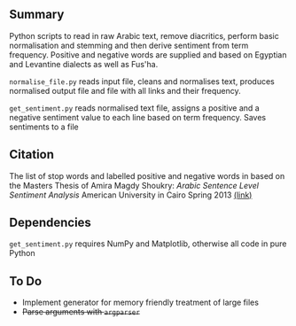 ## Summary

Python scripts to read in raw Arabic text, remove diacritics, perform basic normalisation and stemming and then derive sentiment from term frequency. Positive and negative words are supplied and based on Egyptian and Levantine dialects as well as Fus'ha.

`normalise_file.py` reads input file, cleans and normalises text, produces normalised output file and file with all links and their frequency.

`get_sentiment.py` reads normalised text file, assigns a positive and a negative sentiment value to each line based on term frequency. Saves sentiments to a file

## Citation

The list of stop words and labelled positive and negative words in based on the Masters Thesis of Amira Magdy Shoukry:
_Arabic Sentence Level Sentiment Analysis_
American University in Cairo
Spring 2013
[(link)](https://dar.aucegypt.edu/handle/10526/3536)

## Dependencies

`get_sentiment.py` requires NumPy and Matplotlib, otherwise all code in pure Python

## To Do

- Implement generator for memory friendly treatment of large files
- ~~Parse arguments with `argparser`~~
